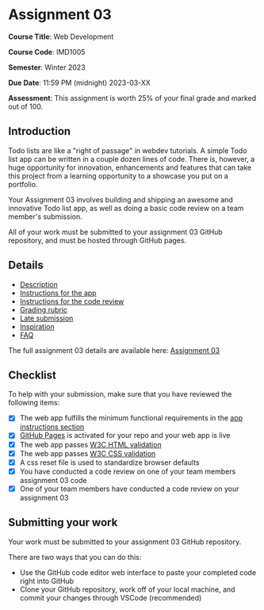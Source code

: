 # Assignment 03

**Course Title**: Web Development

**Course Code**: IMD1005

**Semester**: Winter 2023

**Due Date**: 11:59 PM (midnight) 2023-03-XX

**Assessment**: This assignment is worth 25% of your final grade and marked out of 100.

## Introduction

Todo lists are like a "right of passage" in webdev tutorials. A simple Todo list app can be written in a couple dozen lines of code. There is, however, a huge opportunity for innovation, enhancements and features that can take this project from a learning opportunity to a showcase you put on a portfolio.

Your Assignment 03 involves building and shipping an awesome and innovative Todo list app, as well as doing a basic code review on a team member's submission.

All of your work must be submitted to your assignment 03 GitHub repository, and must be hosted through GitHub pages.

## Details

- [Description](https://github.com/imd1005-web-development-winter-2023/assignment-03#description)
- [Instructions for the app](https://github.com/imd1005-web-development-winter-2023/assignment-03#instructions-for-the-app)
- [Instructions for the code review](https://github.com/imd1005-web-development-winter-2023/assignment-03#instructions-for-the-code-review)
- [Grading rubric](https://github.com/imd1005-web-development-winter-2023/assignment-03#grading-rubric)
- [Late submission](https://github.com/imd1005-web-development-winter-2023/assignment-03#late-submissions)
- [Inspiration](https://github.com/imd1005-web-development-winter-2023/assignment-03#screenshots-for-inspiration)
- [FAQ](https://github.com/imd1005-web-development-winter-2023/assignment-03#frequently-asked-questions-faq)

The full assignment 03 details are available here: [Assignment 03](https://github.com/imd1005-web-development-winter-2023/assignment-03)

## Checklist

To help with your submission, make sure that you have reviewed the following items:

- [x] The web app fulfills the minimum functional requirements in the [app instructions section](https://github.com/imd1005-web-development-winter-2023/assignment-03#instructions-for-the-app)
- [x] [GitHub Pages](https://docs.github.com/en/pages) is activated for your repo and your web app is live
- [x] The web app passes [W3C HTML validation](https://validator.w3.org/#validate_by_uri)
- [x] The web app passes [W3C CSS validation](https://jigsaw.w3.org/css-validator/#validate_by_uri)
- [x] A css reset file is used to standardize browser defaults
- [x] You have conducted a code review on one of your team members assignment 03 code
- [x] One of your team members have conducted a code review on your assignment 03

## Submitting your work

Your work must be submitted to your assignment 03 GitHub repository.

There are two ways that you can do this:

- Use the GitHub code editor web interface to paste your completed code right into GitHub
- Clone your GitHub repository, work off of your local machine, and commit your changes through VSCode (recommended)
